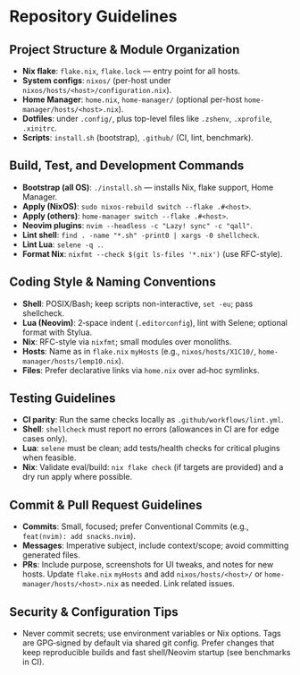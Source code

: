 # Repository Guidelines

## Project Structure & Module Organization

- **Nix flake**: `flake.nix`, `flake.lock` — entry point for all hosts.
- **System configs**: `nixos/` (per-host under `nixos/hosts/<host>/configuration.nix`).
- **Home Manager**: `home.nix`, `home-manager/` (optional per-host `home-manager/hosts/<host>.nix`).
- **Dotfiles**: under `.config/`, plus top-level files like `.zshenv`, `.xprofile`, `.xinitrc`.
- **Scripts**: `install.sh` (bootstrap), `.github/` (CI, lint, benchmark).

## Build, Test, and Development Commands

- **Bootstrap (all OS)**: `./install.sh` — installs Nix, flake support, Home Manager.
- **Apply (NixOS)**: `sudo nixos-rebuild switch --flake .#<host>`.
- **Apply (others)**: `home-manager switch --flake .#<host>`.
- **Neovim plugins**: `nvim --headless -c "Lazy! sync" -c "qall"`.
- **Lint shell**: `find . -name "*.sh" -print0 | xargs -0 shellcheck`.
- **Lint Lua**: `selene -q .`.
- **Format Nix**: `nixfmt --check $(git ls-files '*.nix')` (use RFC-style).

## Coding Style & Naming Conventions

- **Shell**: POSIX/Bash; keep scripts non-interactive, `set -eu`; pass shellcheck.
- **Lua (Neovim)**: 2‑space indent (`.editorconfig`), lint with Selene; optional format with Stylua.
- **Nix**: RFC-style via `nixfmt`; small modules over monoliths.
- **Hosts**: Name as in `flake.nix` `myHosts` (e.g., `nixos/hosts/X1C10/`, `home-manager/hosts/lemp10.nix`).
- **Files**: Prefer declarative links via `home.nix` over ad‑hoc symlinks.

## Testing Guidelines

- **CI parity**: Run the same checks locally as `.github/workflows/lint.yml`.
- **Shell**: `shellcheck` must report no errors (allowances in CI are for edge cases only).
- **Lua**: `selene` must be clean; add tests/health checks for critical plugins when feasible.
- **Nix**: Validate eval/build: `nix flake check` (if targets are provided) and a dry run apply where possible.

## Commit & Pull Request Guidelines

- **Commits**: Small, focused; prefer Conventional Commits (e.g., `feat(nvim): add snacks.nvim`).
- **Messages**: Imperative subject, include context/scope; avoid committing generated files.
- **PRs**: Include purpose, screenshots for UI tweaks, and notes for new hosts. Update `flake.nix` `myHosts` and add `nixos/hosts/<host>/` or `home-manager/hosts/<host>.nix` as needed. Link related issues.

## Security & Configuration Tips

- Never commit secrets; use environment variables or Nix options. Tags are GPG‑signed by default via shared git config. Prefer changes that keep reproducible builds and fast shell/Neovim startup (see benchmarks in CI).
